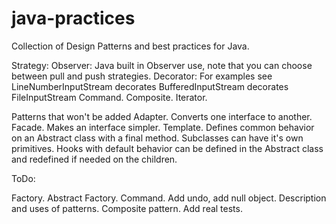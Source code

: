 java-practices
==============

Collection of Design Patterns and best practices for Java.

Strategy:
Observer: Java built in Observer use, note that you can choose between pull and push strategies.
Decorator: For examples see LineNumberInputStream decorates BufferedInputStream decorates FileInputStream
Command.
Composite.
Iterator.

Patterns that won't be added
Adapter. Converts one interface to another.
Facade. Makes an interface simpler.
Template. Defines common behavior on an Abstract class with a final method. Subclasses can have it's own primitives. Hooks with default behavior can be defined in the Abstract class and redefined if needed on the children.

ToDo:

Factory.
Abstract Factory.
Command. Add undo, add null object.
Description and uses of patterns.
Composite pattern. Add real tests.
